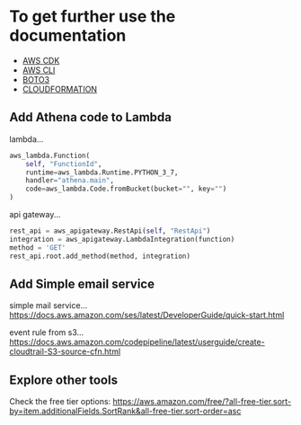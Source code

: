 # To get further use the documentation

- [AWS CDK](https://docs.aws.amazon.com/cdk/api/latest/docs/aws-construct-library.html)
- [AWS CLI](https://awscli.amazonaws.com/v2/documentation/api/latest/reference/index.html)
- [BOTO3](https://boto3.amazonaws.com/v1/documentation/api/latest/index.html)
- [CLOUDFORMATION](https://docs.aws.amazon.com/AWSCloudFormation/latest/UserGuide/aws-template-resource-type-ref.html)


## Add Athena code to Lambda
lambda...
```python
aws_lambda.Function(
    self, "FunctionId",
    runtime=aws_lambda.Runtime.PYTHON_3_7,
    handler="athena.main",
    code=aws_lambda.Code.fromBucket(bucket="", key="")
)
```
api gateway...
```python
rest_api = aws_apigateway.RestApi(self, "RestApi")
integration = aws_apigateway.LambdaIntegration(function)
method = 'GET'
rest_api.root.add_method(method, integration)
```

## Add Simple email service
simple mail service...
https://docs.aws.amazon.com/ses/latest/DeveloperGuide/quick-start.html


event rule from s3...
https://docs.aws.amazon.com/codepipeline/latest/userguide/create-cloudtrail-S3-source-cfn.html

## Explore other tools
Check the free tier options:
https://aws.amazon.com/free/?all-free-tier.sort-by=item.additionalFields.SortRank&all-free-tier.sort-order=asc